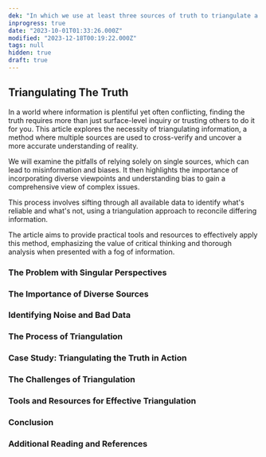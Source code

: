 ```yaml
---
dek: "In which we use at least three sources of truth to triangulate a potential most-truthful comprompise"
inprogress: true
date: "2023-10-01T01:33:26.000Z"
modified: "2023-12-18T00:19:22.000Z"
tags: null
hidden: true
draft: true
---
```

## Triangulating The Truth

In a world where information is plentiful yet often conflicting, finding the truth requires more than just surface-level inquiry or trusting others to do it for you. This article explores the necessity of triangulating information, a method where multiple sources are used to cross-verify and uncover a more accurate understanding of reality.

We will examine the pitfalls of relying solely on single sources, which can lead to misinformation and biases. It then highlights the importance of incorporating diverse viewpoints and understanding bias to gain a comprehensive view of complex issues.

This process involves sifting through all available data to identify what's reliable and what's not, using a triangulation approach to reconcile differing information.

The article aims to provide practical tools and resources to effectively apply this method, emphasizing the value of critical thinking and thorough analysis when presented with a fog of information.

### The Problem with Singular Perspectives
### The Importance of Diverse Sources
### Identifying Noise and Bad Data
### The Process of Triangulation
### Case Study: Triangulating the Truth in Action
### The Challenges of Triangulation
### Tools and Resources for Effective Triangulation
### Conclusion
### Additional Reading and References
